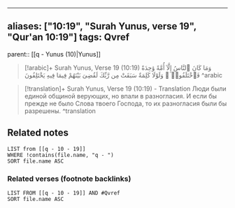
---
aliases: ["10:19", "Surah Yunus, verse 19", "Qur'an 10:19"]
tags: Qvref
---

parent:: [[q - Yunus (10)|Yunus]]

> [!arabic]+ Surah Yunus, Verse 19 (10:19)
> <span class="quran-arabic">وَمَا كَانَ ٱلنَّاسُ إِلَّآ أُمَّةً وَٰحِدَةً فَٱخْتَلَفُوا۟ ۚ وَلَوْلَا كَلِمَةٌ سَبَقَتْ مِن رَّبِّكَ لَقُضِىَ بَيْنَهُمْ فِيمَا فِيهِ يَخْتَلِفُونَ</span>
^arabic

> [!translation]+ Surah Yunus, Verse 19 (10:19) - Translation
> Люди были единой общиной верующих, но впали в разногласия. И если бы прежде не было Слова твоего Господа, то их разногласия были бы разрешены.
^translation



## Related notes
```dataview
LIST from [[q - 10 - 19]]
WHERE !contains(file.name, "q - ")
SORT file.name ASC
```

### Related verses (footnote backlinks)
```dataview
LIST FROM [[q - 10 - 19]] AND #Qvref
SORT file.name ASC
```

